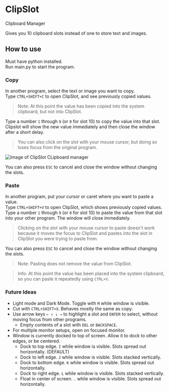 # ClipSlot
Clipboard Manager 

Gives you 10 clipboard slots instead of one to store text and images. 

## How to use 
Must have python installed.  
Run main.py to start the program. 

### Copy 
In another program, select the text or image you want to copy.  
Type `CTRL+SHIFT+C` to open ClipSlot, and see previously copied values.  

> Note: At this point the value has been copied into the system clipboard, but not into ClipSlot.  

Type a number `1` through `9` (or `0` for slot 10) to copy the value into that slot. Clipslot will show the new value immediately and then close the window after a short delay. 

> You can also click on the slot with your mouse cursor, but doing so loses focus from the original program. 

![Image of ClipSlot CLipboard manager](https://github.com/user-attachments/assets/aca057f4-042b-4674-91e1-97769f7ef8d8)

You can also press `ESC` to cancel and close the window without changing the slots. 

### Paste 
In another program, put your cursor or caret where you want to paste a value.  
Type `CTRL+SHIFT+V` to open ClipSlot, which shows previously copied values.  
Type a number `1` through `9` (or `0` for slot 10) to paste the value from that slot into your other program. The window will close immediately.  

> Clicking on the slot with your mouse cursor to paste doesn't work because it moves the focus to ClipSlot and pastes into the slot in ClipSlot you were trying to paste from. 

You can also press `ESC` to cancel and close the window without changing the slots. 

> Note: Pasting does not remove the value from ClipSlot. 

> Info: At this point the value has been placed into the system clipboard, so you can paste it repeatedly using `CTRL+V`.


### Future Ideas
* Light mode and Dark Mode. Toggle with `M` while window is visible.
* Cut with `CTRL+SHIFT+X`. Behaves mostly the same as copy.
* Use arrow keys `← ↑ ↓ →` to highlight a slot and `ENTER` to select, without moving focus from other programs.
  * Empty contents of a slot with `DEL` or `BACKSPACE`.
* For multiple monitor setups, open on focused monitor.
* Window is currently docked to top of screen. Allow it to dock to other edges, or be centered. 
  * Dock to top edge. `I` while window is visible. Slots spread out horizontally. (DEFAULT)
  * Dock to left edge. `J` while window is visible. Slots stacked vertically.
  * Dock to bottom edge. `K` while window is visible. Slots spread out horizontally.
  * Dock to right edge. `L` while window is visible. Slots stacked vertically.
  * Float in center of screen. `.` while window is visible. Slots spread out horizontally.
